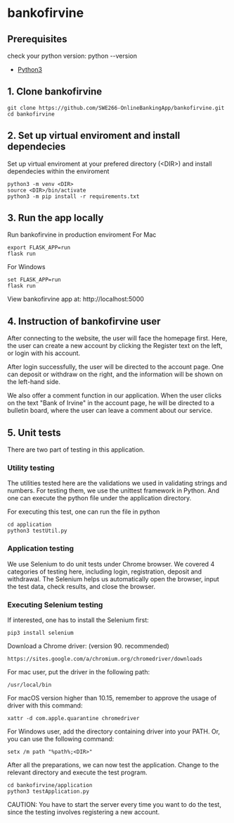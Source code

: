 # bankofirvine

## Prerequisites
check your python version: python --version
* [Python3](https://www.python.org/downloads/)

## 1. Clone bankofirvine
```
git clone https://github.com/SWE266-OnlineBankingApp/bankofirvine.git
cd bankofirvine
```

## 2. Set up virtual enviroment and install dependecies 
Set up virtual enviroment at your prefered directory (\<DIR>) and install dependecies within the enviroment
```
python3 -m venv <DIR>
source <DIR>/bin/activate
python3 -m pip install -r requirements.txt
```

## 3. Run the app locally
Run bankofirvine in production enviroment 
For Mac
```
export FLASK_APP=run
flask run
```

For Windows
```
set FLASK_APP=run
flask run
```
View bankofirvine app at: http://localhost:5000

## 4. Instruction of bankofirvine user

After connecting to the website, the user will face the homepage first. Here, the user can create a new account by clicking the Register text on the left, or login with his account. 

After login successfully, the user will be directed to the account page. One can deposit or withdraw on the right, and the information will be shown on the left-hand side. 

We also offer a comment function in our application. When the user clicks on the text "Bank of Irvine" in the account page, he will be directed to a bulletin board, where the user can leave a comment about our service.

## 5. Unit tests

There are two part of testing in this application.

### Utility testing

The utilities tested here are the validations we used in validating strings and numbers.
For testing them, we use the unittest framework in Python. And one can execute the python file under the application directory.

For executing this test, one can run the file in python

```
cd application
python3 testUtil.py
```

### Application testing

We use Selenium to do unit tests under Chrome browser. We covered 4 categories of testing here, including login, registration, deposit and withdrawal.
The Selenium helps us automatically open the browser, input the test data, check results, and close the browser.

### Executing Selenium testing

If interested, one has to install the Selenium first:
```
pip3 install selenium
```

Download a Chrome driver: (version 90. recommended)
```
https://sites.google.com/a/chromium.org/chromedriver/downloads
```

For mac user, put the driver in the following path:
```
/usr/local/bin
```

For macOS version higher than 10.15, remember to approve the usage of driver with this command:
```
xattr -d com.apple.quarantine chromedriver
```
For Windows user, add the directory containing driver into your PATH. Or, you can use the following command:
```
setx /m path "%path%;<DIR>"
```

After all the preparations, we can now test the application.
Change to the relevant directory and execute the test program.
```
cd bankofirvine/application
python3 testApplication.py
```

CAUTION: You have to start the server every time you want to do the test, since the testing involves registering a new account.